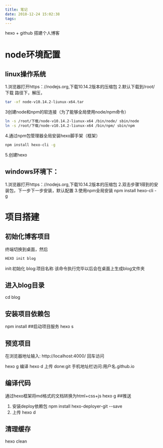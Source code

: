 ```yaml
---
title: 笔记
date: 2018-12-24 15:02:38
tags:
---
```

hexo + github 搭建个人博客
# node环境配置
## linux操作系统
1.浏览器打开https：//nodejs.org,下载10.14.2版本的压缩包
2.默认下载到/root/下载 路径下，解压，
```bash
tar -xf node-v10.14.2-liunux-x64.tar
```
3创建node和npm的软连接（为了能够全局使用node/npm命令）
```bash
ln -s /root/下载/node-v10.14.2-liunux-x64 /bin/node/ sbin/node
ln -s /root/下载/node-v10.14.2-liunux-x64 /bin/npm/ sbin/npm
```
4.通过npm包管理器全局安装hexo脚手架（框架）
```bash
npm install hexo-cli -g
```
5.创建hexo


##   windows环境下：
1.浏览器打开https：//nodejs.org,下载10.14.2版本的压缩包
2.双击步骤1得到的安装包，下一步下一步安装，默认配置
3.使用npm全局安装
npm install hexo-cli -g


# 项目搭建
##  初始化博客项目
终端切换到桌面，然后
```bash
HEXO init blog
```
init:初始化
blog:项目名称
该命令执行完毕以后会在桌面上生成blog文件夹
##  进入blog目录
cd blog
##  安装项目依赖包
npm install
##启动项目服务
hexo s
## 预览项目
在浏览器地址输入: http://localhost:4000/ 回车访问

hexo g     编译
hexo d     上传
done:git
手机地址栏访问:用户名.github.io


## 编译代码
通过hexo框架将md格式的文档转换为html+css+js
hexo g
##推送
1. 安装deploy依赖包
npm install hexo-deployer-git --save
2. 上传
hexo d
## 清理缓存
hexo clean